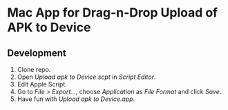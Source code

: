 # Mac App for Drag-n-Drop Upload of APK to Device

## Development

1. Clone repo.
2. Open _Upload apk to Device.scpt_ in _Script Editor_.
3. Edit Apple Script.
4. Go to _File > Export..._, choose _Application_ as _File Format_ and click _Save_.
5. Have fun with _Upload apk to Device.app_.
